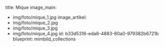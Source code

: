 title: Mique
image_main:
  - img/foto/mique_1.jpg
image_artikel:
  - img/foto/mique_2.jpg
  - img/foto/mique_3.jpg
  - img/foto/mique_4.jpg
id: b33d5316-eda8-4883-80a0-979382b6721b
blueprint: mimbild_collections
